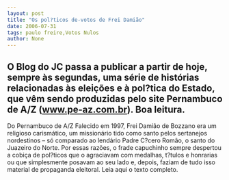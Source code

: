 ```yaml
---
layout: post
title: "Os pol?ticos de-votos de Frei Damião"
date: 2006-07-31
tags: paulo freire,Votos Nulos
author: None
---
```

O Blog do JC passa a publicar a partir de hoje, sempre às segundas,&nbsp;uma série de histórias relacionadas às eleições e à pol?tica do Estado, que vêm sendo produzidas pelo site Pernambuco de A/Z (www.pe-az.com.br). Boa leitura.
----------------------------
Do Pernambuco de A/Z
Falecido em 1997, Frei Damião de Bozzano era um religioso carismático, um missionário tido como santo pelos sertanejos nordestinos – só comparado ao lendário Padre C?cero Romão, o santo do Juazeiro do Norte.
Por essas razões, o frade capuchinho sempre despertou a cobiça de pol?ticos que o agraciavam com medalhas, t?tulos e honrarias ou que simplesmente posavam ao seu lado e, depois, faziam de tudo isso material de propaganda eleitoral.
Leia aqui o texto completo. 